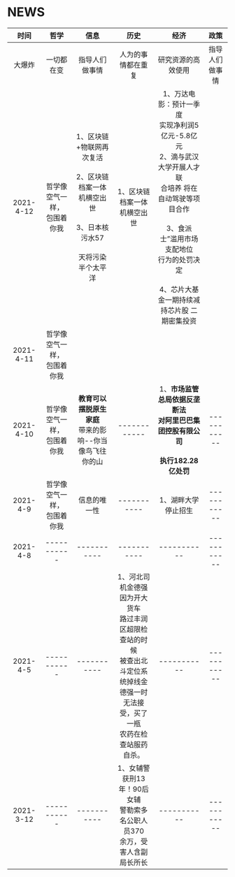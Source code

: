 # NEWS



| 时间 | 哲学 | 信息 | 历史 | 经济 | 政策 |
| :------: | :------: | :------: |:------: | :------: | :------: |
| 大爆炸     | 一切都在变     | 指导人们做事情     | 人为的事情都在重复     | 研究资源的高效使用     | 指导人们做事情     |
| 2021-4-12 | 哲学像空气一样，<br/>包围着你我</br> | 1、区块链+物联网再次复活</br><br/>2、区块链档案一体机横空出世</br><br/>3、日本核污水57</br><br/>天将污染半个太平洋</br> | 1、区块链档案一体机横空出世</br> | 1、万达电影：预计一季度<br/>实现净利润5亿元-5.8亿元<br>2、滴与武汉大学开展人才联<br/>合培养 将在自动驾驶等项目合作</br><br/>3、食派士”滥用市场支配地位</br>行为的处罚决定</br><br>4、芯片大基金一期持续减</br>持芯片股 二期密集投资 |  |
| 2021-4-11 | 哲学像空气一样，<br/>包围着你我</br> |  |  |  |  |
| 2021-4-10 | 哲学像空气一样，<br/>包围着你我</br> | **教育可以摆脱原生家庭**<br>带来的影响--你当像鸟飞往你的山</br> | ------------ | 1、**市场监管总局依据反垄断法<br>对阿里巴巴集团控股有限公司<br/><br/>执行182.28亿处罚**</br> | ----------- |
| 2021-4-9 | 哲学像空气一样，<br>包围着你我</br> | 信息的唯一性 | ----------- | 1、湖畔大学停止招生 | ----------- |
| 2021-4-8 | ----------- |  -----------   | ----------- | ----------- | ----------- |
| 2021-4-5 | ----------- | ----------- | 1、河北司机金德强因为开大货车<br/>路过丰润区超限检查站的时候<br/>被查出北斗定位系统掉线金<br/>德强一时无法接受，买了一瓶<br/>农药在检查站服药自杀。 | ----------- | ----------- |
| 2021-3-12 | ----------- | ----------- | 1、女辅警获刑13年！90后女辅<br/>警勒索多名公职人员370<br/>余万，受害人含副局长所长 | ----------- | ----------- |